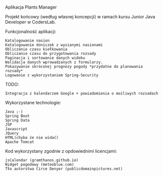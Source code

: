 
Aplikacja Plants Manager

Projekt końcowy (według własnej koncepcji) w ramach kursu Junior Java Developer w CodersLab.

Funkcjonalność aplikacji:

    Katalogowanie nasion
    Katalogowanie doniczek z wysianymi nasionami
    Obliczanie czasu kiełkowania
    Obliczanie czasu do przygotowania rozsady
    Paginacja i sortowanie danych widoku
    Walidacja danych wprowadzanych z formularzy.
    Pokazywanie skróconej prognozy pogody *przydatne do planowania rozsady*
    Logowanie z wykorzystaniem Spring-Security

TODO:

    Integracja z kalendarzem Google + powiadomienia o możliwych rozsadach

Wykorzystane technologie:

    Java ;-)
    Spring Boot
    Spring Data
    JSP
    Javascript
    JQuery
    HTML(chyba że nie widać)
    Apache Tomcat

Kod wykorzystany zgodnie z opdowiednimi licencjami:
    
    jsCalendar (gramthanos.github.io)
    Widget pogodowy (meteoblue.com)
    Tło autorstwa Circe Denyer (publicdomainpictures.net)

